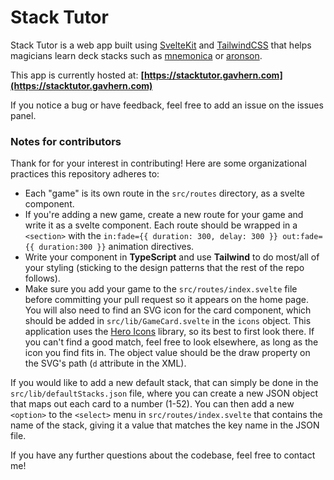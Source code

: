# Stack Tutor

Stack Tutor is a web app built using [SvelteKit](https://github.com/sveltejs/kit) and [TailwindCSS](https://github.com/tailwindlabs/tailwindcss) that helps magicians learn deck stacks such as [mnemonica](https://www.conjuringarchive.com/list/book/2498) or [aronson](https://www.conjuringarchive.com/list/book/1634).

This app is currently hosted at: **[https://stacktutor.gavhern.com](https://stacktutor.gavhern.com)**

If you notice a bug or have feedback, feel free to add an issue on the issues panel.

### Notes for contributors

Thank for for your interest in contributing! Here are some organizational practices this repository adheres to:

- Each "game" is its own route in the `src/routes` directory, as a svelte component.
- If you're adding a new game, create a new route for your game and write it as a svelte component. Each route should be wrapped in a `<section>` with the `in:fade={{ duration: 300, delay: 300 }} out:fade={{ duration:300 }}` animation directives.
- Write your component in **TypeScript** and use **Tailwind** to do most/all of your styling (sticking to the design patterns that the rest of the repo follows).
- Make sure you add your game to the `src/routes/index.svelte` file before committing your pull request so it appears on the home page. You will also need to find an SVG icon for the card component, which should be added in `src/lib/GameCard.svelte` in the `icons` object. This application uses the [Hero Icons](https://heroicons.com/) library, so its best to first look there. If you can't find a good match, feel free to look elsewhere, as long as the icon you find fits in. The object value should be the draw property on the SVG's path (`d` attribute in the XML).

If you would like to add a new default stack, that can simply be done in the `src/lib/defaultStacks.json` file, where you can create a new JSON object that maps out each card to a number (1-52). You can then add a new `<option>` to the `<select>` menu in `src/routes/index.svelte` that contains the name of the stack, giving it a value that matches the key name in the JSON file.

If you have any further questions about the codebase, feel free to contact me!
